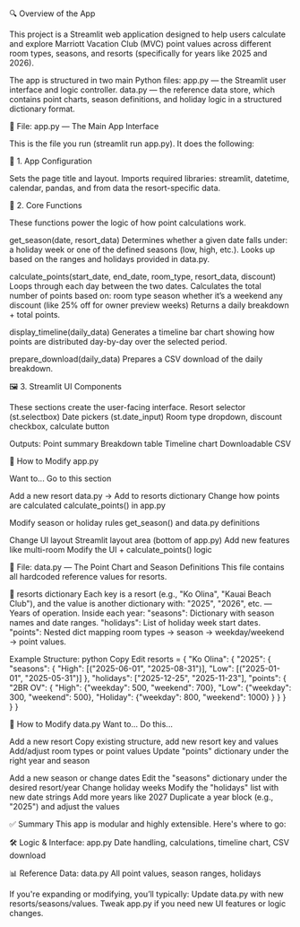 🔍 Overview of the App

This project is a Streamlit web application designed to help users calculate and explore Marriott Vacation Club (MVC) point values across different room types, seasons, and resorts (specifically for years like 2025 and 2026).

The app is structured in two main Python files:
app.py — the Streamlit user interface and logic controller.
data.py — the reference data store, which contains point charts, season definitions, and holiday logic in a structured dictionary format.

📂 File: app.py — The Main App Interface

This is the file you run (streamlit run app.py). It does the following:

🔧 1. App Configuration

Sets the page title and layout.
Imports required libraries: streamlit, datetime, calendar, pandas, and from data the resort-specific data.

🧠 2. Core Functions

These functions power the logic of how point calculations work.

get_season(date, resort_data)
Determines whether a given date falls under: 
a holiday week or one of the defined seasons (low, high, etc.).
Looks up based on the ranges and holidays provided in data.py.

calculate_points(start_date, end_date, room_type, resort_data, discount)
Loops through each day between the two dates.
Calculates the total number of points based on:
room type
season
whether it’s a weekend
any discount (like 25% off for owner preview weeks)
Returns a daily breakdown + total points.

display_timeline(daily_data)
Generates a timeline bar chart showing how points are distributed day-by-day over the selected period.

prepare_download(daily_data)
Prepares a CSV download of the daily breakdown.

🖼️ 3. Streamlit UI Components

These sections create the user-facing interface.
Resort selector (st.selectbox)
Date pickers (st.date_input)
Room type dropdown, discount checkbox, calculate button

Outputs:
Point summary
Breakdown table
Timeline chart
Downloadable CSV

🔁 How to Modify app.py

Want to...	Go to this section

Add a new resort	data.py → Add to resorts dictionary
Change how points are calculated	calculate_points() in app.py

Modify season or holiday rules	get_season() and data.py definitions

Change UI layout	Streamlit layout area (bottom of app.py)
Add new features like multi-room	Modify the UI + calculate_points() logic

📂 File: data.py — The Point Chart and Season Definitions
This file contains all hardcoded reference values for resorts.

🏨 resorts dictionary
Each key is a resort (e.g., "Ko Olina", "Kauai Beach Club"), and the value is another dictionary with:
"2025", "2026", etc. — Years of operation.
Inside each year:
"seasons": Dictionary with season names and date ranges.
"holidays": List of holiday week start dates.
"points": Nested dict mapping room types → season → weekday/weekend → point values.

Example Structure:
python
Copy
Edit
resorts = {
    "Ko Olina": {
        "2025": {
            "seasons": {
                "High": [("2025-06-01", "2025-08-31")],
                "Low": [("2025-01-01", "2025-05-31")]
            },
            "holidays": ["2025-12-25", "2025-11-23"],
            "points": {
                "2BR OV": {
                    "High": {"weekday": 500, "weekend": 700},
                    "Low": {"weekday": 300, "weekend": 500},
                    "Holiday": {"weekday": 800, "weekend": 1000}
                }
            }
        }
    }
}

🔁 How to Modify data.py
Want to...	Do this...

Add a new resort	Copy existing structure, add new resort key and values
Add/adjust room types or point values	Update "points" dictionary under the right year and season

Add a new season or change dates	Edit the "seasons" dictionary under the desired resort/year
Change holiday weeks	Modify the "holidays" list with new date strings
Add more years like 2027	Duplicate a year block (e.g., "2025") and adjust the values

✅ Summary
This app is modular and highly extensible. Here's where to go:

🛠 Logic & Interface: app.py
Date handling, calculations, timeline chart, CSV download

📊 Reference Data: data.py
All point values, season ranges, holidays

If you're expanding or modifying, you’ll typically:
Update data.py with new resorts/seasons/values.
Tweak app.py if you need new UI features or logic changes.
